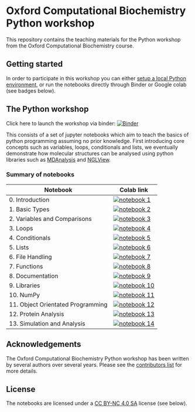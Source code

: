 # Oxford Computational Biochemistry Python workshop

This repository contains the teaching materials for the Python workshop from the Oxford Computational Biochemistry course.


## Getting started

In order to participate in this workshop you can either [setup a local Python environment](setup.md), or run the notebooks directly through Binder or Google colab (see badges below).


## The Python workshop


Click here to launch the workshop via binder: [![Binder](https://mybinder.org/badge_logo.svg)](https://mybinder.org/v2/gh/IAlibay/oxcompbio-python/main?urlpath=/tree/)

This consists of a set of jupyter notebooks which aim to teach the basics of python programming assuming no prior knowledge.
First introducing core concepts such as variables, loops, conditionals and lists, we eventually demonstrate how molecular structures can be analysed using python libraries such as [MDAnalysis](https://www.mdanalysis.org/) and [NGLView](http://nglviewer.org/nglview/latest/).

### Summary of notebooks

|  Notebook 	                                  | Colab link |
|-------------------------------------------------|------------|
| 0. Introduction                                 | [![notebook 1](https://colab.research.google.com/assets/colab-badge.svg)](https://colab.research.google.com/github/IAlibay/oxcompbio-python/blob/main/tutorial/00_Introduction/no_solutions/Introduction.ipynb)
| 1. Basic Types                                  | [![notebook 2](https://colab.research.google.com/assets/colab-badge.svg)](https://colab.research.google.com/github/IAlibay/oxcompbio-python/blob/main/tutorial/01_BasicTypes/no_solutions/BasicTypes.ipynb)
| 2. Variables and Comparisons                    | [![notebook 3](https://colab.research.google.com/assets/colab-badge.svg)](https://colab.research.google.com/github/IAlibay/oxcompbio-python/blob/main/tutorial/02_Variables/no_solutions/Variables_and_Comparisons.ipynb)
| 3. Loops                                        | [![notebook 4](https://colab.research.google.com/assets/colab-badge.svg)](https://colab.research.google.com/github/IAlibay/oxcompbio-python/blob/main/tutorial/03_Loops/no_solutions/Loops.ipynb)
| 4. Conditionals                                 | [![notebook 5](https://colab.research.google.com/assets/colab-badge.svg)](https://colab.research.google.com/github/IAlibay/oxcompbio-python/blob/main/tutorial/04_Conditionals/no_solutions/Conditionals.ipynb)
| 5. Lists                                        | [![notebook 6](https://colab.research.google.com/assets/colab-badge.svg)](https://colab.research.google.com/github/IAlibay/oxcompbio-python/blob/main/tutorial/05_Lists/no_solutions/Lists.ipynb)
| 6. File Handling                                | [![notebook 7](https://colab.research.google.com/assets/colab-badge.svg)](https://colab.research.google.com/github/IAlibay/oxcompbio-python/blob/main/tutorial/06_FileHandling/no_solutions/FileHandling.ipynb)
| 7. Functions                                    | [![notebook 8](https://colab.research.google.com/assets/colab-badge.svg)](https://colab.research.google.com/github/IAlibay/oxcompbio-python/blob/main/tutorial/07_Functions/no_solutions/Functions.ipynb)
| 8. Documentation                                | [![notebook 9](https://colab.research.google.com/assets/colab-badge.svg)](https://colab.research.google.com/github/IAlibay/oxcompbio-python/blob/main/tutorial/08_Documentation/no_solutions/Documentation.ipynb)
| 9. Libraries                                    | [![notebook 10](https://colab.research.google.com/assets/colab-badge.svg)](https://colab.research.google.com/github/IAlibay/oxcompbio-python/blob/main/tutorial/09_Libraries/no_solutions/Libraries.ipynb)
| 10. NumPy                                       | [![notebook 11](https://colab.research.google.com/assets/colab-badge.svg)](https://colab.research.google.com/github/IAlibay/oxcompbio-python/blob/main/tutorial/10_Numpy/no_solutions/Numpy.ipynb)
| 11. Object Orientated Programming               | [![notebook 12](https://colab.research.google.com/assets/colab-badge.svg)](https://colab.research.google.com/github/IAlibay/oxcompbio-python/blob/main/tutorial/11_OOP/no_solutions/OOP.ipynb)
| 12. Protein Analysis                            | [![notebook 13](https://colab.research.google.com/assets/colab-badge.svg)](https://colab.research.google.com/github/IAlibay/oxcompbio-python/blob/main/tutorial/12_ProteinAnalysis/no_solutions/ProteinAnalysis.ipynb)
| 13. Simulation and Analysis                     | [![notebook 14](https://colab.research.google.com/assets/colab-badge.svg)](https://colab.research.google.com/github/IAlibay/oxcompbio-python/blob/main/tutorial/13_Simulation_and_Analysis/no_solutions/Simulation_and_Analysis.ipynb)


## Acknowledgements

The Oxford Computational Biochemistry Python workshop has been written by several authors over several years.
Please see the [contributors list](CONTRIBUTORS.md) for more details.

## License

The notebooks are licensed under a [CC BY-NC 4.0 SA](https://creativecommons.org/licenses/by-nc/4.0/) license (see below).

